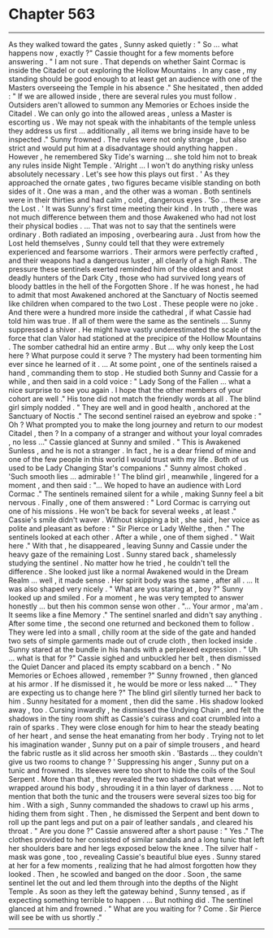 
# Chapter 563


---

As they walked toward the gates , Sunny asked quietly :
" So … what happens now , exactly ?"
Cassie thought for a few moments before answering .
" I am not sure . That depends on whether Saint Cormac is inside the Citadel or out exploring the Hollow Mountains . In any case , my standing should be good enough to at least get an audience with one of the Masters overseeing the Temple in his absence ."
She hesitated , then added :
" If we are allowed inside , there are several rules you must follow . Outsiders aren't allowed to summon any Memories or Echoes inside the Citadel . We can only go into the allowed areas , unless a Master is escorting us . We may not speak with the inhabitants of the temple unless they address us first … additionally , all items we bring inside have to be inspected ."
Sunny frowned . The rules were not only strange , but also strict and would put him at a disadvantage should anything happen . However , he remembered Sky Tide's warning … she told him not to break any rules inside Night Temple .
'Alright … I won't do anything risky unless absolutely necessary . Let's see how this plays out first . '
As they approached the ornate gates , two figures became visible standing on both sides of it . One was a man , and the other was a woman . Both sentinels were in their thirties and had calm , cold , dangerous eyes .
'So … these are the Lost . '
It was Sunny's first time meeting their kind . In truth , there was not much difference between them and those Awakened who had not lost their physical bodies .
… That was not to say that the sentinels were ordinary .
Both radiated an imposing , overbearing aura . Just from how the Lost held themselves , Sunny could tell that they were extremely experienced and fearsome warriors . Their armors were perfectly crafted , and their weapons had a dangerous luster , all clearly of a high Rank .
The pressure these sentinels exerted reminded him of the oldest and most deadly hunters of the Dark City , those who had survived long years of bloody battles in the hell of the Forgotten Shore . If he was honest , he had to admit that most Awakened anchored at the Sanctuary of Noctis seemed like children when compared to the two Lost .
These people were no joke . And there were a hundred more inside the cathedral , if what Cassie had told him was true . If all of them were the same as the sentinels …
Sunny suppressed a shiver .
He might have vastly underestimated the scale of the force that clan Valor had stationed at the precipice of the Hollow Mountains . The somber cathedral hid an entire army .
But … why only keep the Lost here ? What purpose could it serve ? The mystery had been tormenting him ever since he learned of it .
… At some point , one of the sentinels raised a hand , commanding them to stop . He studied both Sunny and Cassie for a while , and then said in a cold voice :
" Lady Song of the Fallen … what a nice surprise to see you again . I hope that the other members of your cohort are well ."
His tone did not match the friendly words at all .
The blind girl simply nodded .
" They are well and in good health , anchored at the Sanctuary of Noctis ."
The second sentinel raised an eyebrow and spoke :
" Oh ? What prompted you to make the long journey and return to our modest Citadel , then ? In a company of a stranger and without your loyal comrades , no less ..."
Cassie glanced at Sunny and smiled .
" This is Awakened Sunless , and he is not a stranger . In fact , he is a dear friend of mine and one of the few people in this world I would trust with my life . Both of us used to be Lady Changing Star's companions ."
Sunny almost choked .
'Such smooth lies … admirable ! '
The blind girl , meanwhile , lingered for a moment , and then said :
"... We hoped to have an audience with Lord Cormac ."
The sentinels remained silent for a while , making Sunny feel a bit nervous . Finally , one of them answered :
" Lord Cormac is carrying out one of his missions . He won't be back for several weeks , at least ."
Cassie's smile didn't waver . Without skipping a bit , she said , her voice as polite and pleasant as before :
" Sir Pierce or Lady Welthe , then ."
The sentinels looked at each other . After a while , one of them sighed .
" Wait here ."
With that , he disappeared , leaving Sunny and Cassie under the heavy gaze of the remaining Lost .
Sunny stared back , shamelessly studying the sentinel . No matter how he tried , he couldn't tell the difference . She looked just like a normal Awakened would in the Dream Realm … well , it made sense . Her spirit body was the same , after all .
… It was also shaped very nicely .
" What are you staring at , boy ?"
Sunny looked up and smiled . For a moment , he was very tempted to answer honestly … but then his common sense won other .
"... Your armor , ma'am . It seems like a fine Memory ."
The sentinel snarled and didn't say anything .
After some time , the second one returned and beckoned them to follow .
They were led into a small , chilly room at the side of the gate and handed two sets of simple garments made out of crude cloth , then locked inside . Sunny stared at the bundle in his hands with a perplexed expression .
" Uh … what is that for ?"
Cassie sighed and unbuckled her belt , then dismissed the Quiet Dancer and placed its empty scabbard on a bench .
" No Memories or Echoes allowed , remember ?"
Sunny frowned , then glanced at his armor . If he dismissed it , he would be more or less naked …
" They are expecting us to change here ?"
The blind girl silently turned her back to him . Sunny hesitated for a moment , then did the same . His shadow looked away , too .
Cursing inwardly , he dismissed the Undying Chain , and felt the shadows in the tiny room shift as Cassie's cuirass and coat crumbled into a rain of sparks . They were close enough for him to hear the steady beating of her heart , and sense the heat emanating from her body . Trying not to let his imagination wander , Sunny put on a pair of simple trousers , and heard the fabric rustle as it slid across her smooth skin .
'Bastards … they couldn't give us two rooms to change ? '
Suppressing his anger , Sunny put on a tunic and frowned . Its sleeves were too short to hide the coils of the Soul Serpent . More than that , they revealed the two shadows that were wrapped around his body , shrouding it in a thin layer of darkness .
… Not to mention that both the tunic and the trousers were several sizes too big for him .
With a sigh , Sunny commanded the shadows to crawl up his arms , hiding them from sight .
Then , he dismissed the Serpent and bent down to roll up the pant legs and put on a pair of leather sandals , and cleared his throat .
" Are you done ?"
Cassie answered after a short pause :
" Yes ."
The clothes provided to her consisted of similar sandals and a long tunic that left her shoulders bare and her legs exposed below the knee . The silver half - mask was gone , too , revealing Cassie's beautiful blue eyes . Sunny stared at her for a few moments , realizing that he had almost forgotten how they looked .
Then , he scowled and banged on the door .
Soon , the same sentinel let the out and led them through into the depths of the Night Temple .
As soon as they left the gateway behind , Sunny tensed , as if expecting something terrible to happen .
… But nothing did .
The sentinel glanced at him and frowned .
" What are you waiting for ? Come . Sir Pierce will see be with us shortly ."

---

